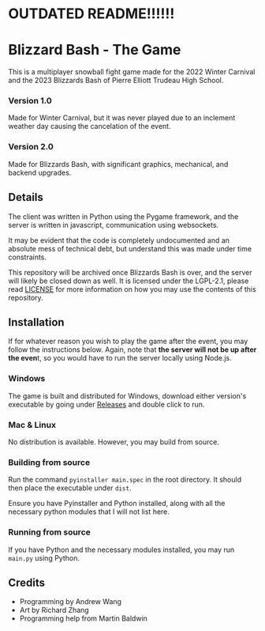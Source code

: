 # **OUTDATED README!!!!!!**

# Blizzard Bash - The Game

This is a multiplayer snowball fight game made for the 2022 Winter Carnival and the 2023 Blizzards Bash of Pierre Elliott Trudeau High School. 

### Version 1.0
Made for Winter Carnival, but it was never played due to an inclement weather day causing the cancelation of the event.

### Version 2.0
Made for Blizzards Bash, with significant graphics, mechanical, and backend upgrades. 

## Details
The client was written in Python using the Pygame framework, and the server is written in javascript, communication using websockets. 

It may be evident that the code is completely undocumented and an absolute mess of technical debt, but understand this was made under time constraints. 

This repository will be archived once Blizzards Bash is over, and the server will likely be closed down as well. It is licensed under the LGPL-2.1, please read [LICENSE](https://github.com/trudeaugamedev/Blizzard-Bash/blob/master/LICENSE) for more information on how you may use the contents of this repository. 

## Installation
If for whatever reason you wish to play the game after the event, you may follow the instructions below. Again, note that **the server will not be up after the even**t, so you would have to run the server locally using Node.js. 

### Windows
The game is built and distributed for Windows, download either version's executable by going under [Releases](https://github.com/trudeaugamedev/Blizzard-Bash/releases) and double click to run.

### Mac & Linux
No distribution is available. However, you may build from source.

### Building from source
Run the command `pyinstaller main.spec` in the root directory. It should then place the executable under `dist`.

Ensure you have Pyinstaller and Python installed, along with all the necessary python modules that I will not list here. 

### Running from source
If you have Python and the necessary modules installed, you may run `main.py` using Python. 

## Credits
- Programming by Andrew Wang
- Art by Richard Zhang
- Programming help from Martin Baldwin
